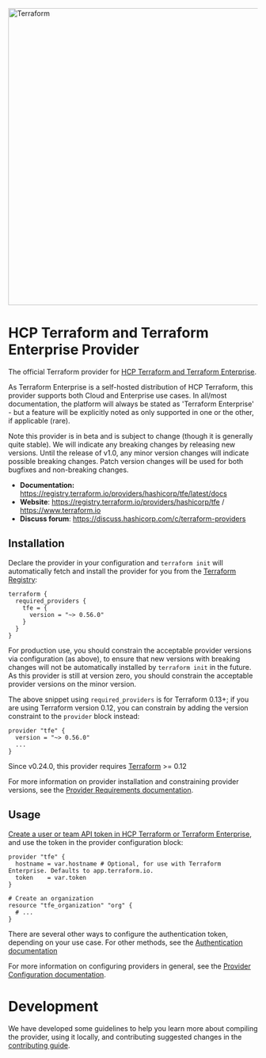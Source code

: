 <img alt="Terraform" src="https://www.datocms-assets.com/2885/1629941242-logo-terraform-main.svg" width="600px">


# HCP Terraform and Terraform Enterprise Provider

The official Terraform provider for [HCP Terraform and Terraform Enterprise](https://www.hashicorp.com/products/terraform).

As Terraform Enterprise is a self-hosted distribution of HCP Terraform, this
provider supports both Cloud and Enterprise use cases. In all/most
documentation, the platform will always be stated as 'Terraform Enterprise' -
but a feature will be explicitly noted as only supported in one or the other, if
applicable (rare).

Note this provider is in beta and is subject to change (though it is generally
quite stable). We will indicate any breaking changes by releasing new versions.
Until the release of v1.0, any minor version changes will indicate possible
breaking changes. Patch version changes will be used for both bugfixes and
non-breaking changes.

- **Documentation:** https://registry.terraform.io/providers/hashicorp/tfe/latest/docs
- **Website**: https://registry.terraform.io/providers/hashicorp/tfe / https://www.terraform.io
- **Discuss forum**: https://discuss.hashicorp.com/c/terraform-providers

## Installation

Declare the provider in your configuration and `terraform init` will automatically fetch and install the provider for you from the [Terraform Registry](https://registry.terraform.io/):

```hcl
terraform {
  required_providers {
    tfe = {
      version = "~> 0.56.0"
    }
  }
}
```

For production use, you should constrain the acceptable provider versions via
configuration (as above), to ensure that new versions with breaking changes will
not be automatically installed by `terraform init` in the future. As this provider
is still at version zero, you should constrain the acceptable provider versions
on the minor version.

The above snippet using `required_providers` is for Terraform 0.13+; if you are using Terraform version 0.12, you can constrain by adding the version constraint to the `provider` block instead:

```hcl
provider "tfe" {
  version = "~> 0.56.0"
  ...
}
```

Since v0.24.0, this provider requires [Terraform](https://developer.hashicorp.com/terraform/downloads) >= 0.12

For more information on provider installation and constraining provider versions, see the [Provider Requirements documentation](https://developer.hashicorp.com/terraform/language/providers/requirements).

## Usage

[Create a user or team API token in HCP Terraform or Terraform Enterprise](https://developer.hashicorp.com/terraform/cloud-docs/users-teams-organizations/api-tokens), and use the token in the provider configuration block:

```hcl
provider "tfe" {
  hostname = var.hostname # Optional, for use with Terraform Enterprise. Defaults to app.terraform.io.
  token    = var.token
}

# Create an organization
resource "tfe_organization" "org" {
  # ...
}
```

There are several other ways to configure the authentication token, depending on
your use case. For other methods, see the [Authentication documentation](https://registry.terraform.io/providers/hashicorp/tfe/latest/docs#authentication)

For more information on configuring providers in general, see the [Provider Configuration documentation](https://developer.hashicorp.com/terraform/language/providers/configuration).

# Development

We have developed some guidelines to help you learn more about compiling the provider, using it locally, and contributing suggested changes in the [contributing guide](https://hashicorp.github.io/terraform-provider-tfe/).
